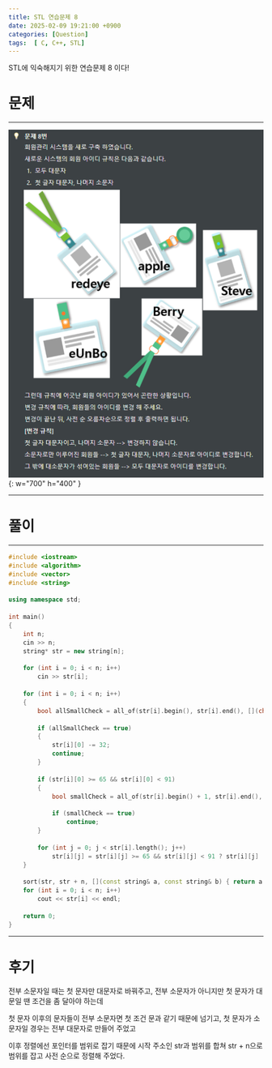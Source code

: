 ```yaml
---
title: STL 연습문제 8
date: 2025-02-09 19:21:00 +0900
categories: [Question]  
tags:  [ C, C++, STL]
---
```


STL에 익숙해지기 위한 연습문제 8 이다!

# 문제   
---------------------------------------
![Desktop View](/assets/img/stl8.png){: w="700" h="400" }

---------------------------------------

# 풀이
---------------------------------------
```c++
#include <iostream>
#include <algorithm>
#include <vector>
#include <string>

using namespace std;

int main()
{
    int n;
    cin >> n;
    string* str = new string[n];
    
    for (int i = 0; i < n; i++)
        cin >> str[i];
    
    for (int i = 0; i < n; i++)
    {
        bool allSmallCheck = all_of(str[i].begin(), str[i].end(), [](char ch) { return ch >= 97 && ch < 123; });
        
        if (allSmallCheck == true)
        {
            str[i][0] -= 32;
            continue;
        }
        
        if (str[i][0] >= 65 && str[i][0] < 91)
        {
        	bool smallCheck = all_of(str[i].begin() + 1, str[i].end(), [](char ch) { return ch >= 97 && ch < 123; });
        
        	if (smallCheck == true)
        	    continue;
        }
        
        for (int j = 0; j < str[i].length(); j++)
            str[i][j] = str[i][j] >= 65 && str[i][j] < 91 ? str[i][j] : str[i][j] - 32;
    }
    
    sort(str, str + n, [](const string& a, const string& b) { return a < b; });
    for (int i = 0; i < n; i++)
        cout << str[i] << endl;
    
    return 0;
}
````

---------------------------------------

# 후기

전부 소문자일 때는 첫 문자만 대문자로 바꿔주고, 전부 소문자가 아니지만 첫 문자가 대문일 땐 조건을 좀 달아야 하는데

첫 문자 이후의 문자들이 전부 소문자면 첫 조건 문과 같기 때문에 넘기고, 첫 문자가 소문자일 경우는 전부 대문자로 만들어 주었고

이후 정렬에선 포인터를 범위로 잡기 때문에 시작 주소인 str과 범위를 합쳐 str + n으로 범위를 잡고 사전 순으로 정렬해 주었다.
